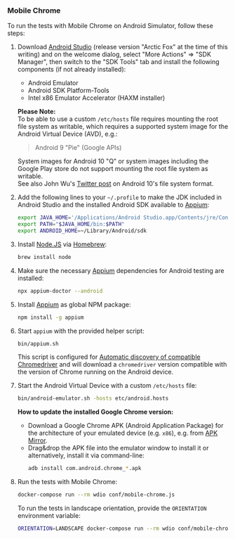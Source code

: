 ### Mobile Chrome

To run the tests with Mobile Chrome on Android Simulator, follow these steps:

1. Download [Android Studio](https://developer.android.com/studio/) (release
   version "Arctic Fox" at the time of this writing) and on the welcome dialog,
   select "More Actions" => "SDK Manager", then switch to the "SDK Tools" tab
   and install the following components (if not already installed):

   - Android Emulator
   - Android SDK Platform-Tools
   - Intel x86 Emulator Accelerator (HAXM installer)

   **Please Note:**  
   To be able to use a custom `/etc/hosts` file requires mounting the root file
   system as writable, which requires a supported system image for the Android
   Virtual Device (AVD), e.g.:

   > Android 9 "Pie" (Google APIs)

   System images for Android 10 "Q" or system images including the Google Play
   store do not support mounting the root file system as writable.  
   See also John Wu's
   [Twitter post](https://twitter.com/topjohnwu/status/1170404631865778177) on
   Android 10's file system format.

2. Add the following lines to your `~/.profile` to make the JDK included in
   Android Studio and the installed Android SDK available to
   [Appium](https://appium.io/):

   ```sh
   export JAVA_HOME='/Applications/Android Studio.app/Contents/jre/Contents/Home'
   export PATH="$JAVA_HOME/bin:$PATH"
   export ANDROID_HOME=~/Library/Android/sdk
   ```

3. Install [Node.JS](https://nodejs.org/) via [Homebrew](https://brew.sh/):

   ```sh
   brew install node
   ```

4. Make sure the necessary [Appium](https://appium.io/) dependencies for Android
   testing are installed:

   ```sh
   npx appium-doctor --android
   ```

5. Install [Appium](https://appium.io/) as global NPM package:

   ```sh
   npm install -g appium
   ```

6. Start `appium` with the provided helper script:

   ```sh
   bin/appium.sh
   ```

   This script is configured for
   [Automatic discovery of compatible Chromedriver](https://github.com/appium/appium/blob/master/docs/en/writing-running-appium/web/chromedriver.md/#automatic-discovery-of-compatible-chromedriver)
   and will download a `chromedriver` version compatible with the version of
   Chrome running on the Android device.

7. Start the Android Virtual Device with a custom `/etc/hosts` file:

   ```sh
   bin/android-emulator.sh -hosts etc/android.hosts
   ```

   **How to update the installed Google Chrome version:**

   - Download a Google Chrome APK (Android Application Package) for the
     architecture of your emulated device (e.g. `x86`), e.g. from
     [APK Mirror](https://www.apkmirror.com/apk/google-inc/chrome/).
   - Drag&drop the APK file into the emulator window to install it or
     alternatively, install it via command-line:
     ```sh
     adb install com.android.chrome_*.apk
     ```

8. Run the tests with Mobile Chrome:

   ```sh
   docker-compose run --rm wdio conf/mobile-chrome.js
   ```

   To run the tests in landscape orientation, provide the `ORIENTATION`
   environment variable:

   ```sh
   ORIENTATION=LANDSCAPE docker-compose run --rm wdio conf/mobile-chrome.js
   ```
